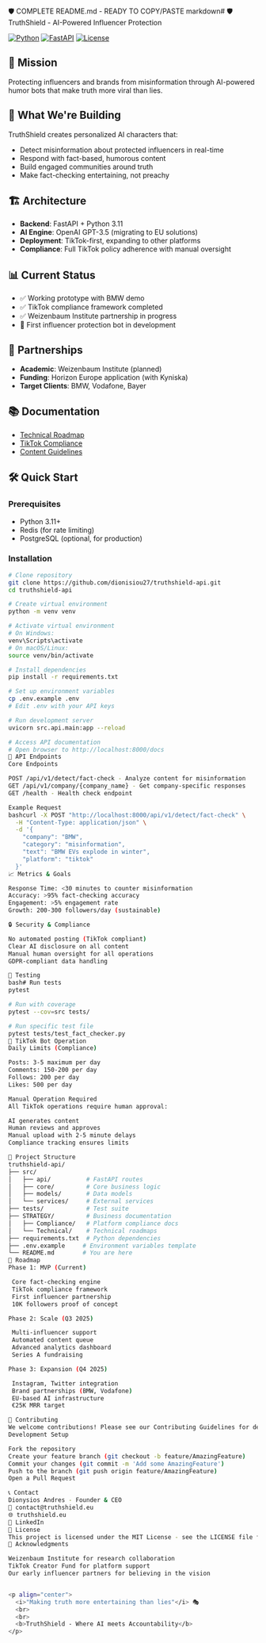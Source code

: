 🛡️ COMPLETE README.md - READY TO COPY/PASTE
markdown# 🛡️ TruthShield - AI-Powered Influencer Protection

[![Python](https://img.shields.io/badge/python-3.11+-blue.svg)](https://www.python.org)
[![FastAPI](https://img.shields.io/badge/FastAPI-0.115.0-green.svg)](https://fastapi.tiangolo.com)
[![License](https://img.shields.io/badge/license-MIT-blue.svg)](LICENSE)

## 🎯 Mission
Protecting influencers and brands from misinformation through AI-powered humor bots that make truth more viral than lies.

## 🚀 What We're Building
TruthShield creates personalized AI characters that:
- Detect misinformation about protected influencers in real-time
- Respond with fact-based, humorous content
- Build engaged communities around truth
- Make fact-checking entertaining, not preachy

## 🏗️ Architecture
- **Backend**: FastAPI + Python 3.11
- **AI Engine**: OpenAI GPT-3.5 (migrating to EU solutions)
- **Deployment**: TikTok-first, expanding to other platforms
- **Compliance**: Full TikTok policy adherence with manual oversight

## 📊 Current Status
- ✅ Working prototype with BMW demo
- ✅ TikTok compliance framework completed
- ✅ Weizenbaum Institute partnership in progress
- 🔄 First influencer protection bot in development

## 🤝 Partnerships
- **Academic**: Weizenbaum Institute (planned)
- **Funding**: Horizon Europe application (with Kyniska)
- **Target Clients**: BMW, Vodafone, Bayer

## 📚 Documentation
- [Technical Roadmap](STRATEGY/Technical_Docs/03_Tech_Roadmap.md)
- [TikTok Compliance](STRATEGY/Compliance/TikTok_Policy_Analysis.md)
- [Content Guidelines](STRATEGY/Compliance/Content_Guidelines.md)

## 🛠️ Quick Start

### Prerequisites
- Python 3.11+
- Redis (for rate limiting)
- PostgreSQL (optional, for production)

### Installation

```bash
# Clone repository
git clone https://github.com/dionisiou27/truthshield-api.git
cd truthshield-api

# Create virtual environment
python -m venv venv

# Activate virtual environment
# On Windows:
venv\Scripts\activate
# On macOS/Linux:
source venv/bin/activate

# Install dependencies
pip install -r requirements.txt

# Set up environment variables
cp .env.example .env
# Edit .env with your API keys

# Run development server
uvicorn src.api.main:app --reload

# Access API documentation
# Open browser to http://localhost:8000/docs
🔧 API Endpoints
Core Endpoints

POST /api/v1/detect/fact-check - Analyze content for misinformation
GET /api/v1/company/{company_name} - Get company-specific responses
GET /health - Health check endpoint

Example Request
bashcurl -X POST "http://localhost:8000/api/v1/detect/fact-check" \
  -H "Content-Type: application/json" \
  -d '{
    "company": "BMW",
    "category": "misinformation",
    "text": "BMW EVs explode in winter",
    "platform": "tiktok"
  }'
📈 Metrics & Goals

Response Time: <30 minutes to counter misinformation
Accuracy: >95% fact-checking accuracy
Engagement: >5% engagement rate
Growth: 200-300 followers/day (sustainable)

🔒 Security & Compliance

No automated posting (TikTok compliant)
Clear AI disclosure on all content
Manual human oversight for all operations
GDPR-compliant data handling

🧪 Testing
bash# Run tests
pytest

# Run with coverage
pytest --cov=src tests/

# Run specific test file
pytest tests/test_fact_checker.py
🤖 TikTok Bot Operation
Daily Limits (Compliance)

Posts: 3-5 maximum per day
Comments: 150-200 per day
Follows: 200 per day
Likes: 500 per day

Manual Operation Required
All TikTok operations require human approval:

AI generates content
Human reviews and approves
Manual upload with 2-5 minute delays
Compliance tracking ensures limits

📁 Project Structure
truthshield-api/
├── src/
│   ├── api/          # FastAPI routes
│   ├── core/         # Core business logic
│   ├── models/       # Data models
│   └── services/     # External services
├── tests/            # Test suite
├── STRATEGY/         # Business documentation
│   ├── Compliance/   # Platform compliance docs
│   └── Technical/    # Technical roadmaps
├── requirements.txt  # Python dependencies
├── .env.example     # Environment variables template
└── README.md        # You are here
🚀 Roadmap
Phase 1: MVP (Current)

 Core fact-checking engine
 TikTok compliance framework
 First influencer partnership
 10K followers proof of concept

Phase 2: Scale (Q3 2025)

 Multi-influencer support
 Automated content queue
 Advanced analytics dashboard
 Series A fundraising

Phase 3: Expansion (Q4 2025)

 Instagram, Twitter integration
 Brand partnerships (BMW, Vodafone)
 EU-based AI infrastructure
 €25K MRR target

🤝 Contributing
We welcome contributions! Please see our Contributing Guidelines for details.
Development Setup

Fork the repository
Create your feature branch (git checkout -b feature/AmazingFeature)
Commit your changes (git commit -m 'Add some AmazingFeature')
Push to the branch (git push origin feature/AmazingFeature)
Open a Pull Request

📞 Contact
Dionysios Andres - Founder & CEO
📧 contact@truthshield.eu
🌐 truthshield.eu
💼 LinkedIn
📄 License
This project is licensed under the MIT License - see the LICENSE file for details.
🙏 Acknowledgments

Weizenbaum Institute for research collaboration
TikTok Creator Fund for platform support
Our early influencer partners for believing in the vision


<p align="center">
  <i>"Making truth more entertaining than lies"</i> 🎭
  <br>
  <br>
  <b>TruthShield - Where AI meets Accountability</b>
</p>
```

